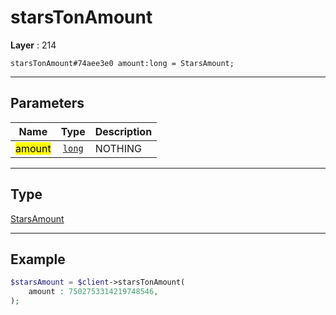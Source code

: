 # starsTonAmount

**Layer** : 214

```tl
starsTonAmount#74aee3e0 amount:long = StarsAmount;
```

---

## Parameters

| Name | Type | Description |
| :---: | :---: | :--- |
| <mark>amount</mark> | [`long`](type/long) | NOTHING |

---

## Type

[StarsAmount](type/StarsAmount)

---

## Example

```php
$starsAmount = $client->starsTonAmount(
	amount : 7502753314219748546,
);
```